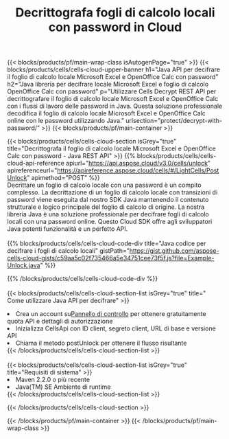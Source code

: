 ﻿---
title:  Decrittografa fogli di calcolo locali con password in Cloud
description: API cloud e SDK per Microsoft Excel e sblocco di OpenOffice Calc. Fogli di calcolo decrittografati dal Cells Cloud API. L'SDK supporta tipi di linguaggi di sviluppo. Includono Android, C#, Go, Java, NodeJS, Perl, PHP, Python, Ruby e swift.
url: /it/java/protect/decrypt-with-password/
---
{{< blocks/products/pf/main-wrap-class isAutogenPage="true" >}}
{{< blocks/products/cells/cells-cloud-upper-banner h1="Java API per decifrare il foglio di calcolo locale Microsoft Excel e OpenOffice Calc con password" h2="Java libreria per decifrare locale Microsoft Excel e foglio di calcolo OpenOffice Calc con password" p="Utilizzare Cells Decrypt REST API per decrittografare il foglio di calcolo locale Microsoft Excel e OpenOffice Calc con i flussi di lavoro delle password in Java. Questa soluzione professionale decodifica il foglio di calcolo locale Microsoft Excel e OpenOffice Calc online con le password utilizzando Java." urlsection="protect/decrypt-with-password/" >}}
{{< blocks/products/pf/main-container >}}

{{< blocks/products/cells/cells-cloud-section isGrey="true" title="Decrittografa il foglio di calcolo locale Microsoft Excel e OpenOffice Calc con password - Java REST API" >}}
{{% blocks/products/cells/cells-cloud-api-reference apiurl="https://api.aspose.cloud/v3.0/cells/unlock" apireferenceurl="https://apireference.aspose.cloud/cells/#/LightCells/PostUnlock" apimethod="POST" %}}
<br/>
Decrittare un foglio di calcolo locale con una password è un compito complesso. La decrittazione di un foglio di calcolo locale con transizioni di password viene eseguita dal nostro SDK Java mantenendo il contenuto strutturale e logico principale del foglio di calcolo di origine. La nostra libreria Java è una soluzione professionale per decifrare fogli di calcolo locali con una password online. Questo Cloud SDK offre agli sviluppatori Java potenti funzionalità e un perfetto API.
<br/>
<br/>
{{% blocks/products/cells/cells-cloud-code-div title="Java codice per decifrare i fogli di calcolo locali" gistPath="https://gist.github.com/aspose-cells-cloud-gists/c59aa5c02f735466a5e34751cee73f5f.js?file=Example-Unlock.java" %}}
  
{{% /blocks/products/cells/cells-cloud-code-div %}}
<br/>
<br/>
{{< blocks/products/cells/cells-cloud-section-list isGrey="true" title=" Come utilizzare Java API per decifrare" >}}
<li> Crea un account su<a href="https://dashboard.aspose.cloud/">Pannello di controllo</a> per ottenere gratuitamente quota API e dettagli di autorizzazione</li>
<li>Inizializza CellsApi con ID client, segreto client, URL di base e versione API</li>
<li>Chiama il metodo postUnlock per ottenere il flusso risultante</li>
{{< /blocks/products/cells/cells-cloud-section-list >}}
<br/>
<br/>
{{< blocks/products/cells/cells-cloud-section-list isGrey="true" title="Requisiti di sistema" >}}
<li>Maven 2.2.0 o più recente</li>
<li>Java(TM) SE Ambiente di runtime</li>
{{< /blocks/products/cells/cells-cloud-section-list >}}

{{< /blocks/products/cells/cells-cloud-section >}}

{{< /blocks/products/pf/main-container >}}
{{< /blocks/products/pf/main-wrap-class >}}
